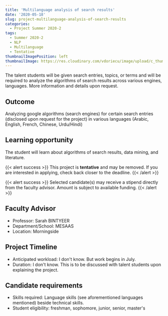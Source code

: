 ```yaml
---
title: 'Multilanguage analysis of search results'
date: '2020-05-18'
slug: project-multilanguage-analysis-of-search-results
categories:
  - Project Summer 2020-2
tags:
  - Summer 2020-2
  - NLP
  - Multilanguage
  - Tentative
thumbnailImagePosition: left
thumbnailImage: https://res.cloudinary.com/vdoriecu/image/upload/c_thumb,w_200,g_face/v1579110178/construction_c6dqbd.png
---
```

The talent students will be given search entries, topics, or terms and will be required to analyze the algorithms of search results across various engines, languages.  More information and details upon request.

<!--more-->

## Outcome

Analyzing google algorithms (search engines) for certain search entries (disclosed upon request for the project) in various languages (Arabic, English, French, Chinese, Urdu/Hindi)

## Learning opportunity

The student will learn about algorithms of search results, data mining, and literature.

{{< alert success >}}
This project is **tentative** and may be removed. If you are interested in applying, check back closer to the deadline.
{{< /alert >}}

{{< alert success >}}
Selected candidate(s) may receive a stipend directly from the faculty advisor. Amount is subject to available funding.
{{< /alert >}}

## Faculty Advisor
+ Professor: Sarah BINTYEER
+ Department/School: MESAAS
+ Location: Morningside

## Project Timeline
+ Anticipated workload: I don't know. But work begins in July.
+ Duration: I don't know. This is to be discussed with talent students upon explaining the project.

## Candidate requirements
+ Skills required: Language skills (see aforementioned languages mentioned) beside technical skills.
+ Student eligibility: freshman, sophomore, junior, senior, master's

